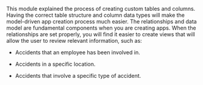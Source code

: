 This module explained the process of creating custom tables and columns. Having the correct table structure and column data types will make the model-driven app creation process much easier. The relationships and data model are fundamental components when you are creating apps. When the relationships are set properly, you will find it easier to create views that will allow the user to review relevant information, such as:

- Accidents that an employee has been involved in.

- Accidents in a specific location.

- Accidents that involve a specific type of accident.
